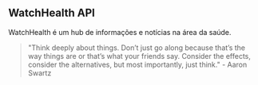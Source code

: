 

## WatchHealth API

WatchHealth é um hub de informações e notícias na área da saúde.  

> "Think deeply about things. Don’t just go along because that’s the way things are or that’s what your friends say. Consider the effects, consider the alternatives, but most importantly, just think." - Aaron Swartz

